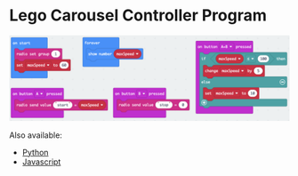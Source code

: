 # Lego Carousel Controller Program

![Lego Carousel Controller Block Program](Lego-Carousel-Controller-Block-Program.png)

Also available:

* [Python](Lego-Carousel-Controller.py)
* [Javascript](Lego-Carousel-Controller.js)
